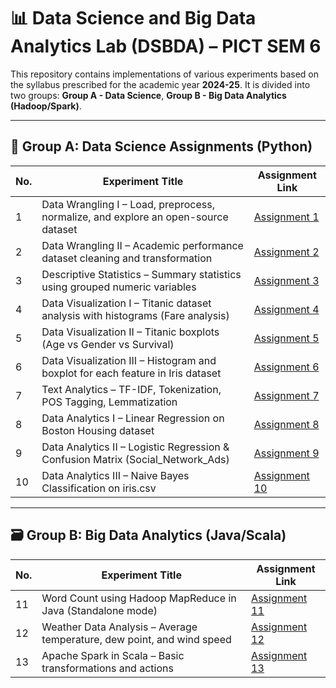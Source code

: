 # 📊 Data Science and Big Data Analytics Lab (DSBDA) – PICT SEM 6

This repository contains implementations of various experiments based on the syllabus prescribed for the academic year **2024-25**. It is divided into two groups: **Group A - Data Science**, **Group B - Big Data Analytics (Hadoop/Spark)**.

---

## 🧪 Group A: Data Science Assignments (Python)

| No. | Experiment Title                                                                 | Assignment Link                                                   |
|-----|-----------------------------------------------------------------------------------|-------------------------------------------------------------------|
| 1   | Data Wrangling I – Load, preprocess, normalize, and explore an open-source dataset | [Assignment 1](DSBDA/Assign1.md)                         |
| 2   | Data Wrangling II – Academic performance dataset cleaning and transformation      | [Assignment 2](DSBDA/Assign2.md)                         |
| 3   | Descriptive Statistics – Summary statistics using grouped numeric variables       | [Assignment 3](DSBDA/Assign3.md)                    |
| 4   | Data Visualization I – Titanic dataset analysis with histograms (Fare analysis)   | [Assignment 4](DSBDA/Assign4.md)                     |
| 5   | Data Visualization II – Titanic boxplots (Age vs Gender vs Survival)             | [Assignment 5](DSBDA/Assign5.md)                     |
| 6   | Data Visualization III – Histogram and boxplot for each feature in Iris dataset  | [Assignment 6](DSBDA/Assign6.md)                     |
| 7   | Text Analytics – TF-IDF, Tokenization, POS Tagging, Lemmatization                 | [Assignment 7](DSBDA/Assign7.md)                           |
| 8   | Data Analytics I – Linear Regression on Boston Housing dataset                    | [Assignment 8](DSBDA/Assign8.md)                         |
| 9   | Data Analytics II – Logistic Regression & Confusion Matrix (Social_Network_Ads)   | [Assignment 9](DSBDA/Assign9.md)                         |
| 10  | Data Analytics III – Naive Bayes Classification on iris.csv                       | [Assignment 10](DSBDA/Assign10.md)                        |

---

## 🗃️ Group B: Big Data Analytics (Java/Scala)

| No. | Experiment Title                                                                 | Assignment Link                                                   |
|-----|-----------------------------------------------------------------------------------|-------------------------------------------------------------------|
| 11  | Word Count using Hadoop MapReduce in Java (Standalone mode)                      | [Assignment 11](DSBDA/Word_Count_Hadoop.md)                       |
| 12  | Weather Data Analysis – Average temperature, dew point, and wind speed            | [Assignment 12](DSBDA/Weather_Data_Analysis.md)                   |
| 13  | Apache Spark in Scala – Basic transformations and actions                         | [Assignment 13](DSBDA/Spark_Transformations_Actions.md)           |
